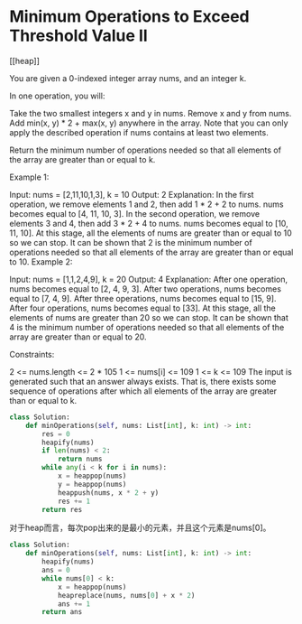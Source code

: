 # Minimum Operations to Exceed Threshold Value II

[[heap]]

You are given a 0-indexed integer array nums, and an integer k.

In one operation, you will:

Take the two smallest integers x and y in nums.
Remove x and y from nums.
Add min(x, y) * 2 + max(x, y) anywhere in the array.
Note that you can only apply the described operation if nums contains at least two elements.

Return the minimum number of operations needed so that all elements of the array are greater than or equal to k.

Example 1:

Input: nums = [2,11,10,1,3], k = 10
Output: 2
Explanation: In the first operation, we remove elements 1 and 2, then add 1 * 2 + 2 to nums. nums becomes equal to [4, 11, 10, 3].
In the second operation, we remove elements 3 and 4, then add 3 * 2 + 4 to nums. nums becomes equal to [10, 11, 10].
At this stage, all the elements of nums are greater than or equal to 10 so we can stop.
It can be shown that 2 is the minimum number of operations needed so that all elements of the array are greater than or equal to 10.
Example 2:

Input: nums = [1,1,2,4,9], k = 20
Output: 4
Explanation: After one operation, nums becomes equal to [2, 4, 9, 3].
After two operations, nums becomes equal to [7, 4, 9].
After three operations, nums becomes equal to [15, 9].
After four operations, nums becomes equal to [33].
At this stage, all the elements of nums are greater than 20 so we can stop.
It can be shown that 4 is the minimum number of operations needed so that all elements of the array are greater than or equal to 20.

Constraints:

2 <= nums.length <= 2 * 105
1 <= nums[i] <= 109
1 <= k <= 109
The input is generated such that an answer always exists. That is, there exists some sequence of operations after which all elements of the array are greater than or equal to k.

```python
class Solution:
    def minOperations(self, nums: List[int], k: int) -> int:
        res = 0
        heapify(nums)
        if len(nums) < 2:
            return nums
        while any(i < k for i in nums):
            x = heappop(nums)
            y = heappop(nums)
            heappush(nums, x * 2 + y)
            res += 1
        return res
```

对于heap而言，每次pop出来的是最小的元素，并且这个元素是nums[0]。

```python
class Solution:
    def minOperations(self, nums: List[int], k: int) -> int:
        heapify(nums)
        ans = 0
        while nums[0] < k:
            x = heappop(nums)
            heapreplace(nums, nums[0] + x * 2)
            ans += 1
        return ans
```
